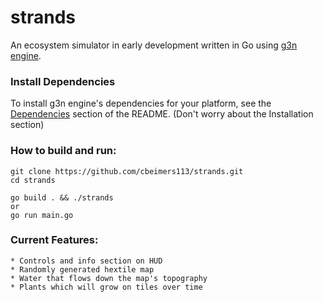# strands
An ecosystem simulator in early development written in Go using [g3n engine](https://github.com/g3n/engine).

### Install Dependencies
To install g3n engine's dependencies for your platform, see the [Dependencies](https://github.com/g3n/engine#dependencies) section of the README. (Don't worry about the Installation section)

### How to build and run:
```
git clone https://github.com/cbeimers113/strands.git
cd strands

go build . && ./strands
or
go run main.go
```

### Current Features:

    * Controls and info section on HUD
    * Randomly generated hextile map
    * Water that flows down the map's topography
    * Plants which will grow on tiles over time

